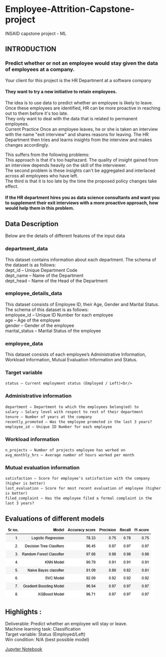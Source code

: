 # Employee-Attrition-Capstone-project
INSAID capstone project - ML 

## INTRODUCTION
### Predict whether or not an employee would stay given the data of employees at a company.<br/>
Your client for this project is the HR Department at a software company <br/>
####  They want to try a new initiative to retain employees.<br/>
  The idea is to use data to predict whether an employee is likely to leave.<br/>
  Once these employees are identified, HR can be more proactive in reaching out to them before it's too late.<br/>
  They only want to deal with the data that is related to permanent employees.<br/>
Current Practice Once an employee leaves, he or she is taken an interview with the name "exit interview" and shares reasons for leaving. The HR Department then tries and learns insights from the interview and makes changes accordingly.

This suffers from the following problems:<br/>
  This approach is that it's too haphazard. The quality of insight gained from an interview depends heavily on the skill of the interviewer.<br/>
  The second problem is these insights can't be aggregated and interlaced across all employees who have left.<br/>
  The third is that it is too late by the time the proposed policy changes take effect.<br/>
  
#### If the HR department hires you as data science consultants and want you to supplement their exit interviews with a more proactive approach, how would help them in this problem.

## Data Description 

Below are the details of different features of the input data
### department_data

This dataset contains information about each department. The schema of the dataset is as follows:<br/>
    dept_id – Unique Department Code<br/>
    dept_name – Name of the Department<br/>
    dept_head – Name of the Head of the Department<br/>

### employee_details_data

This dataset consists of Employee ID, their Age, Gender and Marital Status. The schema of this dataset is as follows:<br/>
    employee_id – Unique ID Number for each employee<br/>
    age – Age of the employee<br/>
    gender – Gender of the employee<br/>
    marital_status – Marital Status of the employee<br/>

### employee_data

This dataset consists of each employee’s Administrative Information, Workload Information, Mutual Evaluation Information and Status.<br/>

### Target variable
    status – Current employment status (Employed / Left)<br/>

### Administrative information
    department – Department to which the employees belong(ed) to
    salary – Salary level with respect to rest of their department
    tenure – Number of years at the company
    recently_promoted – Was the employee promoted in the last 3 years?
    employee_id – Unique ID Number for each employee

### Workload information
    n_projects – Number of projects employee has worked on
    avg_monthly_hrs – Average number of hours worked per month

### Mutual evaluation information
    satisfaction – Score for employee’s satisfaction with the company (higher is better)
    last_evaluation – Score for most recent evaluation of employee (higher is better)
    filed_complaint – Has the employee filed a formal complaint in the last 3 years?
    
## Evaluations of different models
![image.png](eval.png)

## Highlights :
Deliverable: Predict whether an employee will stay or leave.<br/>
Machine learning task: Classification<br/>
Target variable: Status (Employed/Left)<br/>
Win condition: N/A (best possible model)<br/>
    
[Jupyter Notebook](GCD_Captone_Project.ipynb)
    
